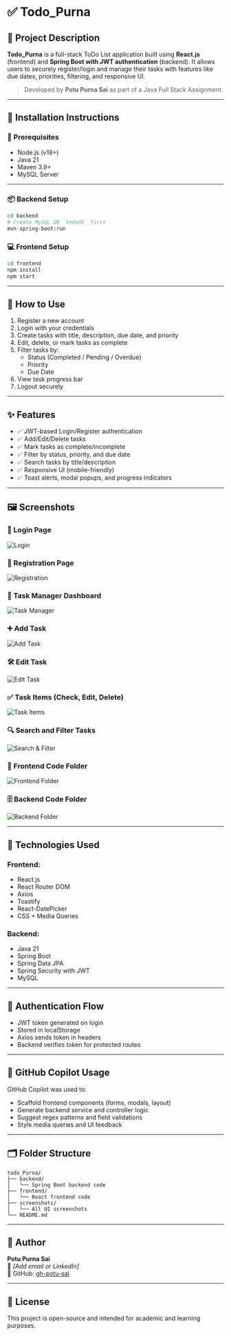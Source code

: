 # ✅ Todo_Purna

## 📌 Project Description

**Todo_Purna** is a full-stack ToDo List application built using **React.js** (frontend) and **Spring Boot with JWT authentication** (backend). It allows users to securely register/login and manage their tasks with features like due dates, priorities, filtering, and responsive UI.

> Developed by **Potu Purna Sai** as part of a Java Full Stack Assignment.

---

## 🚀 Installation Instructions

### 🔧 Prerequisites

- Node.js (v18+)
- Java 21
- Maven 3.9+
- MySQL Server

---

### 📦 Backend Setup

```bash
cd backend
# Create MySQL DB `tododb` first
mvn spring-boot:run
```

### 💻 Frontend Setup

```bash
cd frontend
npm install
npm start
```

---

## 🔑 How to Use

1. Register a new account
2. Login with your credentials
3. Create tasks with title, description, due date, and priority
4. Edit, delete, or mark tasks as complete
5. Filter tasks by:
   - Status (Completed / Pending / Overdue)
   - Priority
   - Due Date
6. View task progress bar
7. Logout securely

---

## ✨ Features

- ✅ JWT-based Login/Register authentication
- ✅ Add/Edit/Delete tasks
- ✅ Mark tasks as complete/incomplete
- ✅ Filter by status, priority, and due date
- ✅ Search tasks by title/description
- ✅ Responsive UI (mobile-friendly)
- ✅ Toast alerts, modal popups, and progress indicators

---

## 🖼️ Screenshots

### 🔐 Login Page  
![Login](https://github.com/gh-potu-sai/todo_Purna/blob/main/screenshots/Login.png?raw=true)

### 📝 Registration Page  
![Registration](https://github.com/gh-potu-sai/todo_Purna/blob/main/screenshots/Registration.png?raw=true)

### 🎯 Task Manager Dashboard  
![Task Manager](https://github.com/gh-potu-sai/todo_Purna/blob/main/screenshots/Task_Manager.png?raw=true)

### ➕ Add Task  
![Add Task](https://github.com/gh-potu-sai/todo_Purna/blob/main/screenshots/Add_Task.png?raw=true)

### 🛠 Edit Task  
![Edit Task](https://github.com/gh-potu-sai/todo_Purna/blob/main/screenshots/Edit_Task.png?raw=true)

### ✅ Task Items (Check, Edit, Delete)  
![Task Items](https://github.com/gh-potu-sai/todo_Purna/blob/main/screenshots/Task_Items.png?raw=true)

### 🔍 Search and Filter Tasks  
![Search & Filter](https://github.com/gh-potu-sai/todo_Purna/blob/main/screenshots/Search_Filter_Task.png?raw=true)

### 📁 Frontend Code Folder  
![Frontend Folder](https://github.com/gh-potu-sai/todo_Purna/blob/main/screenshots/Frontend_Folder.png?raw=true)

### 🗄 Backend Code Folder  
![Backend Folder](https://github.com/gh-potu-sai/todo_Purna/blob/main/screenshots/Backend_Folder.png?raw=true)

---

## 🧠 Technologies Used

### Frontend:
- React.js
- React Router DOM
- Axios
- Toastify
- React-DatePicker
- CSS + Media Queries

### Backend:
- Java 21
- Spring Boot
- Spring Data JPA
- Spring Security with JWT
- MySQL

---

## 🔐 Authentication Flow

- JWT token generated on login
- Stored in localStorage
- Axios sends token in headers
- Backend verifies token for protected routes

---

## 🤖 GitHub Copilot Usage

GitHub Copilot was used to:
- Scaffold frontend components (forms, modals, layout)
- Generate backend service and controller logic
- Suggest regex patterns and field validations
- Style media queries and UI feedback

---

## 🗂️ Folder Structure

```
todo_Purna/
├── backend/
│   └── Spring Boot backend code
├── frontend/
│   └── React frontend code
├── screenshots/
│   └── All UI screenshots
└── README.md
```

---

## 👤 Author

**Potu Purna Sai**  
📧 _[Add email or LinkedIn]_  
🔗 GitHub: [gh-potu-sai](https://github.com/gh-potu-sai)

---

## 📄 License

This project is open-source and intended for academic and learning purposes.